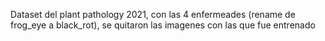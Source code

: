 Dataset del plant pathology 2021, con las 4 enfermeades (rename de frog_eye a black_rot), se quitaron las imagenes con las que fue entrenado
